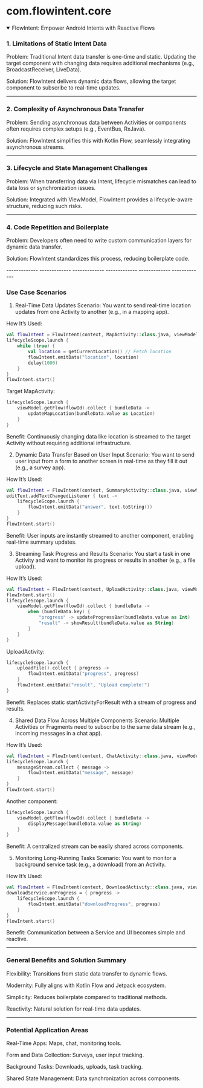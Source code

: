 # com.flowintent.core
<details open>
<summary>FlowIntent: Empower Android Intents with Reactive Flows</summary>

### 1. Limitations of Static Intent Data  
Problem: Traditional Intent data transfer is one-time and static. Updating the target component with changing data requires additional mechanisms (e.g., BroadcastReceiver, LiveData).  

Solution: FlowIntent delivers dynamic data flows, allowing the target component to subscribe to real-time updates.
------------- ------------- ------------- ------------- ------------- ------------- 
### 2. Complexity of Asynchronous Data Transfer  
Problem: Sending asynchronous data between Activities or components often requires complex setups (e.g., EventBus, RxJava).  

Solution: FlowIntent simplifies this with Kotlin Flow, seamlessly integrating asynchronous streams.
------------- ------------- ------------- ------------- ------------- ------------- 
### 3. Lifecycle and State Management Challenges  
Problem: When transferring data via Intent, lifecycle mismatches can lead to data loss or synchronization issues.  

Solution: Integrated with ViewModel, FlowIntent provides a lifecycle-aware structure, reducing such risks.
------------- ------------- ------------- ------------- ------------- ------------- 
### 4. Code Repetition and Boilerplate  
Problem: Developers often need to write custom communication layers for dynamic data transfer.  

Solution: FlowIntent standardizes this process, reducing boilerplate code.
</details>
------------- ------------- ------------- ------------- ------------- ------------- 

### Use Case Scenarios
1. Real-Time Data Updates
Scenario: You want to send real-time location updates from one Activity to another (e.g., in a mapping app).  

How It’s Used:
```kotlin
val flowIntent = FlowIntent(context, MapActivity::class.java, viewModel)
lifecycleScope.launch {
    while (true) {
        val location = getCurrentLocation() // Fetch location
        flowIntent.emitData("location", location)
        delay(1000)
    }
}
flowIntent.start()
```

Target MapActivity:
```kotlin
lifecycleScope.launch {
    viewModel.getFlow(flowId).collect { bundleData ->
        updateMapLocation(bundleData.value as Location)
    }
}
```
Benefit: Continuously changing data like location is streamed to the target Activity without requiring additional infrastructure.

2. Dynamic Data Transfer Based on User Input
Scenario: You want to send user input from a form to another screen in real-time as they fill it out (e.g., a survey app).  

How It’s Used:
```kotlin
val flowIntent = FlowIntent(context, SummaryActivity::class.java, viewModel)
editText.addTextChangedListener { text ->
    lifecycleScope.launch {
        flowIntent.emitData("answer", text.toString())
    }
}
flowIntent.start()
```
Benefit: User inputs are instantly streamed to another component, enabling real-time summary updates.

3. Streaming Task Progress and Results
Scenario: You start a task in one Activity and want to monitor its progress or results in another (e.g., a file upload).  

How It’s Used:
```kotlin
val flowIntent = FlowIntent(context, UploadActivity::class.java, viewModel)
flowIntent.start()
lifecycleScope.launch {
    viewModel.getFlow(flowId).collect { bundleData ->
        when (bundleData.key) {
            "progress" -> updateProgressBar(bundleData.value as Int)
            "result" -> showResult(bundleData.value as String)
        }
    }
}
```
UploadActivity:
```kotlin
lifecycleScope.launch {
    uploadFile().collect { progress ->
        flowIntent.emitData("progress", progress)
    }
    flowIntent.emitData("result", "Upload complete!")
}
```
Benefit: Replaces static startActivityForResult with a stream of progress and results.

4. Shared Data Flow Across Multiple Components
Scenario: Multiple Activities or Fragments need to subscribe to the same data stream (e.g., incoming messages in a chat app).  

How It’s Used:
```kotlin
val flowIntent = FlowIntent(context, ChatActivity::class.java, viewModel)
lifecycleScope.launch {
    messageStream.collect { message ->
        flowIntent.emitData("message", message)
    }
}
flowIntent.start()
```
Another component:
```kotlin
lifecycleScope.launch {
    viewModel.getFlow(flowId).collect { bundleData ->
        displayMessage(bundleData.value as String)
    }
}
```
Benefit: A centralized stream can be easily shared across components.

5. Monitoring Long-Running Tasks
Scenario: You want to monitor a background service task (e.g., a download) from an Activity.  

How It’s Used:
```kotlin
val flowIntent = FlowIntent(context, DownloadActivity::class.java, viewModel)
downloadService.onProgress = { progress ->
    lifecycleScope.launch {
        flowIntent.emitData("downloadProgress", progress)
    }
}
flowIntent.start()
```
Benefit: Communication between a Service and UI becomes simple and reactive.
------------- ------------- ------------- ------------- ------------- ------------- 
### General Benefits and Solution Summary
Flexibility: Transitions from static data transfer to dynamic flows.  

Modernity: Fully aligns with Kotlin Flow and Jetpack ecosystem.  

Simplicity: Reduces boilerplate compared to traditional methods.  

Reactivity: Natural solution for real-time data updates.
------------- ------------- ------------- ------------- ------------- ------------- 
### Potential Application Areas
Real-Time Apps: Maps, chat, monitoring tools.  

Form and Data Collection: Surveys, user input tracking.  

Background Tasks: Downloads, uploads, task tracking.  

Shared State Management: Data synchronization across components.




